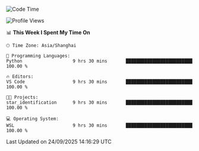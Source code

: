 <!--START_SECTION:waka-->
![Code Time](http://img.shields.io/badge/Code%20Time-3%2C127%20hrs%2039%20mins-blue)

![Profile Views](http://img.shields.io/badge/Profile%20Views-10-blue)

📊 **This Week I Spent My Time On** 

```text
🕑︎ Time Zone: Asia/Shanghai

💬 Programming Languages: 
Python                   9 hrs 30 mins       █████████████████████████   100.00 % 

🔥 Editors: 
VS Code                  9 hrs 30 mins       █████████████████████████   100.00 % 

🐱‍💻 Projects: 
star_identification      9 hrs 30 mins       █████████████████████████   100.00 % 

💻 Operating System: 
WSL                      9 hrs 30 mins       █████████████████████████   100.00 % 
```


 Last Updated on 24/09/2025 14:16:29 UTC
<!--END_SECTION:waka-->